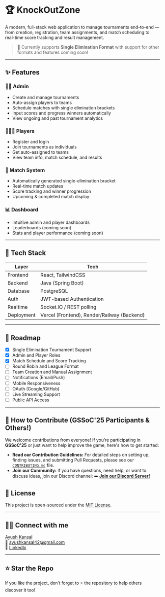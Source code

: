 # 🏆 KnockOutZone

A modern, full-stack web application to manage tournaments end-to-end — from creation, registration, team assignments, and match scheduling to real-time score tracking and result management.

> 🚀 Currently supports **Single Elimination Format** with support for other formats and features coming soon!

---

## ✨ Features

### 👨‍💼 Admin
- Create and manage tournaments
- Auto-assign players to teams
- Schedule matches with single elimination brackets
- Input scores and progress winners automatically
- View ongoing and past tournament analytics

### 🧑‍🤝‍🧑 Players
- Register and login
- Join tournaments as individuals
- Get auto-assigned to teams
- View team info, match schedule, and results

### 📅 Match System
- Automatically generated single-elimination bracket
- Real-time match updates
- Score tracking and winner progression
- Upcoming & completed match display

### 📊 Dashboard
- Intuitive admin and player dashboards
- Leaderboards (coming soon)
- Stats and player performance (coming soon)

---

## 🧰 Tech Stack

| Layer     | Tech                           |
|-----------|--------------------------------|
| Frontend  | React, TailwindCSS             |
| Backend   | Java (Spring Boot)             |
| Database  | PostgreSQL                     |
| Auth      | JWT-based Authentication       |
| Realtime  | Socket.IO / REST polling       |
| Deployment| Vercel (Frontend), Render/Railway (Backend) |

<!-- ---

## 🧪 Screenshots

![Landing Page](./screenshots/landing.png)
![Dashboard](./screenshots/dashboard.png) -->

---


## 🚧 Roadmap

- [x] Single Elimination Tournament Support
- [x] Admin and Player Roles
- [x] Match Schedule and Score Tracking
- [ ] Round Robin and League Format
- [ ] Team Creation and Manual Assignment
- [ ] Notifications (Email/Push)
- [ ] Mobile Responsiveness
- [ ] OAuth (Google/GitHub)
- [ ] Live Streaming Support
- [ ] Public API Access

---


## 🤝 How to Contribute (GSSoC'25 Participants & Others!)

We welcome contributions from everyone! If you're participating in **GSSoC'25** or just want to help improve the game, here's how to get started:

* **Read our Contribution Guidelines:** For detailed steps on setting up, finding issues, and submitting Pull Requests, please see our [`CONTRIBUTING.md`](CONTRIBUTING.md) file.
* **Join our Community:** If you have questions, need help, or want to discuss ideas, join our Discord channel:
    ➡️ **[Join our Discord Server!](https://discord.gg/txrsgvV5)**

## 📄 License

This project is open-sourced under the [MIT License](LICENSE).

---

## 🙋‍♂️ Connect with me

[Ayush Kansal](https://github.com/Ayush0316)  
📧 ayushkansal42@gmail.com  
🔗 [LinkedIn](https://www.linkedin.com/in/ayushkansal0316)

---

## ⭐ Star the Repo

If you like the project, don’t forget to ⭐ the repository to help others discover it too!
